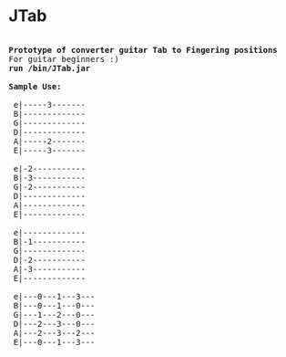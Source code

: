 # JTab
<pre>

<b>Prototype of converter guitar Tab to Fingering positions</b>
For guitar beginners :)
<b>run /bin/JTab.jar</b>

<b>Sample Use:</b>

 e|-----3-------
 B|-------------
 G|-------------
 D|-------------
 A|-----2-------
 E|-----3-------
 
 e|-2-----------
 B|-3-----------
 G|-2-----------
 D|-------------
 A|-------------
 E|-------------

 e|-------------
 B|-1-----------
 G|-------------
 D|-2-----------
 A|-3-----------
 E|-------------
 
 e|---0---1---3---
 B|---0---1---0---
 G|---1---2---0---
 D|---2---3---0---
 A|---2---3---2---
 E|---0---1---3---
 
 </pre>
